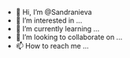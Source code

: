 - 👋 Hi, I’m @Sandranieva
- 👀 I’m interested in ...
- 🌱 I’m currently learning ...
- 💞️ I’m looking to collaborate on ...
- 📫 How to reach me ...

<!---
Sandranieva/Sandranieva is a ✨ special ✨ repository because its `README.md` (this file) appears on your GitHub profile.
You can click the Preview link to take a look at your changes.
--->
